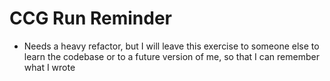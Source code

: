 # CCG Run Reminder
* Needs a heavy refactor, but I will leave this exercise to someone else to
  learn the codebase or to a future version of me, so that I can remember what
I wrote
